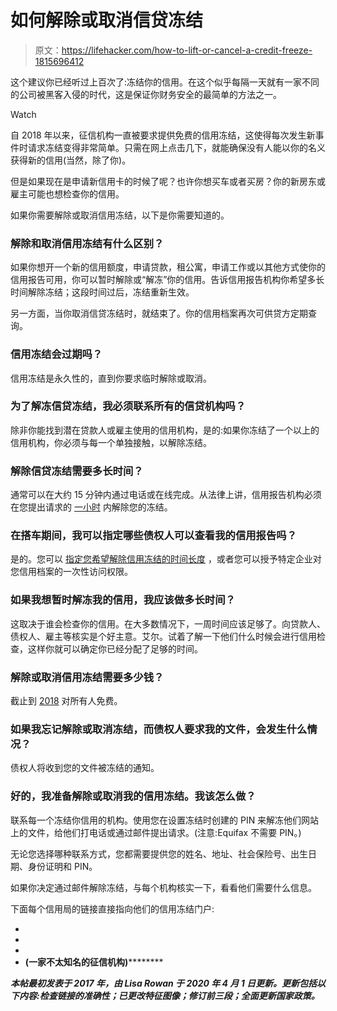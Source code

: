 # 如何解除或取消信贷冻结

> 原文：<https://lifehacker.com/how-to-lift-or-cancel-a-credit-freeze-1815696412>

这个建议你已经听过上百次了:冻结你的信用。在这个似乎每隔一天就有一家不同的公司被黑客入侵的时代，这是保证你财务安全的最简单的方法之一。

Watch

自 2018 年以来，征信机构一直被要求提供免费的信用冻结，这使得每次发生新事件时请求冻结变得非常简单。只需在网上点击几下，就能确保没有人能以你的名义获得新的信用(当然，除了你)。

但是如果现在是申请新信用卡的时候了呢？也许你想买车或者买房？你的新房东或雇主可能也想检查你的信用。

如果你需要解除或取消信用冻结，以下是你需要知道的。

### 解除和取消信用冻结有什么区别？

如果你想开一个新的信用额度，申请贷款，租公寓，申请工作或以其他方式使你的信用报告可用，你可以暂时解除或“解冻”你的信用。告诉信用报告机构你希望多长时间解除冻结；这段时间过后，冻结重新生效。

另一方面，当你取消信贷冻结时，就结束了。你的信用档案再次可供贷方定期查询。

### 信用冻结会过期吗？

信用冻结是永久性的，直到你要求临时解除或取消。

### 为了解冻信贷冻结，我必须联系所有的信贷机构吗？

除非你能找到潜在贷款人或雇主使用的信用机构，是的:如果你冻结了一个以上的信用机构，你必须与每一个单独接触，以解除冻结。

### 解除信贷冻结需要多长时间？

通常可以在大约 15 分钟内通过电话或在线完成。从法律上讲，信用报告机构必须在您提出请求的 [一小时](https://www.consumer.ftc.gov/articles/0497-credit-freeze-faqs) 内解除您的冻结。

### 在搭车期间，我可以指定哪些债权人可以查看我的信用报告吗？

是的。您可以 [指定您希望解除信用冻结的时间长度](http://consumersunion.org/research/frequently_asked_questions_about_security_freeze/) ，或者您可以授予特定企业对您信用档案的一次性访问权限。

### 如果我想暂时解冻我的信用，我应该做多长时间？

这取决于谁会检查你的信用。在大多数情况下，一周时间应该足够了。向贷款人、债权人、雇主等核实是个好主意。艾尔。试着了解一下他们什么时候会进行信用检查，这样你就可以确定你已经分配了足够的时间。

### 解除或取消信用冻结需要多少钱？

截止到 [2018](https://lifehacker.com/what-to-know-about-freezing-and-unfreezing-your-credit-1829474191) 对所有人免费。

### 如果我忘记解除或取消冻结，而债权人要求我的文件，会发生什么情况？

债权人将收到您的文件被冻结的通知。

### 好的，我准备解除或取消我的信用冻结。我该怎么做？

联系每一个冻结你信用的机构。使用您在设置冻结时创建的 PIN 来解冻他们网站上的文件，给他们打电话或通过邮件提出请求。(注意:Equifax 不需要 PIN。)

无论您选择哪种联系方式，您都需要提供您的姓名、地址、社会保险号、出生日期、身份证明和 PIN。

如果你决定通过邮件解除冻结，与每个机构核实一下，看看他们需要什么信息。

下面每个信用局的链接直接指向他们的信用冻结门户:

*   [](https://www.freeze.equifax.com/)
*   **[](https://freeze.transunion.com/sf/securityFreeze/landingPage.jsp)**
*   ****[](https://www.experian.com/freeze/center.html)****
*   ******[](https://www.innovis.com/personal/lc_securityFreeze)****(一家不太知名的征信机构)**********

*******本帖最初发表于 2017 年，由 Lisa Rowan 于 2020 年 4 月 1 日更新。更新包括以下内容:检查链接的准确性；已更改特征图像；修订前三段；全面更新国家政策。*******